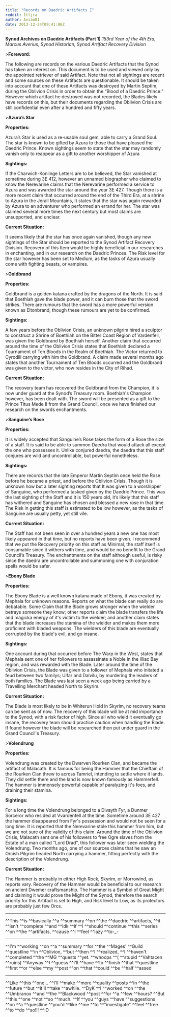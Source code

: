 ```yaml
---
title: "Records on Daedric Artifacts I"
reddit: 1tljra
author: Avian81
date: 2013-12-24T09:41:06Z
---
```


**Synod Archives on Daedric Artifacts (Part 1)** *153rd Year of the 4th Era, Marcus Averius, Synod Historian, Synod Artifact Recovery Division*

&gt;**Foreword:**

The following are records on the various Daedric Artifacts that the Synod has taken an interest on. This document is to be used and viewed only by the appointed retriever of said Artifact. Note that not all sightings are recent and some sources on these Artifacts are questionable. It should be taken into account that one of these Artifacts was destroyed by Martin Septim, during the Oblivion Crisis in order to obtain the “Blood of a Daedric Prince.” However which artifact he destroyed was not recorded, the Blades likely have records on this, but their documents regarding the Oblivion Crisis are still confidential even after a hundred and fifty years.

&gt;**Azura’s Star**

**Properties:**

Azura’s Star is used as a re-usable soul gem, able to carry a Grand Soul. The star is known to be gifted by Azura to those that have pleased the Daedric Prince. Known sightings seem to state that the star may randomly vanish only to reappear as a gift to another worshipper of Azura

**Sightings:**

If the Charwich-Koniinge Letters are to be believed, the Star vanished at sometime during 3E 412, however an unnamed biographer who claimed to know the Nerevarine claims that the Nerevarine performed a service to Azura and was awarded the star around the year 3E 427. Though there is a more recent claim that occurred around the end of the Third Era, at a shrine to Azura in the Jerall Mountains, It states that the star was again rewarded by Azura to an adventurer who performed an errand for her. The star was claimed several more times the next century but most claims are unsupported, and unclear.

**Current Situation:**

It seems likely that the star has once again vanished,  though any new sightings of the Star should be reported to the Synod Artifact Recovery Division. Recovery of this Item would be highly beneficial in our researches in enchanting, and in our research on the Daedric Princes. The Risk level for the star however has been set to Medium, as the tasks of Azura usually come with fighting beasts, or vampires.

&gt;**Goldbrand**

**Properties:**

Goldbrand is a golden katana crafted by the dragons of the North. It is said that Boethiah gave the blade power, and it can burn those that the sword strikes. There are rumours that the sword has a more powerful version known as Eltonbrand, though these rumours are yet to be confirmed.

**Sightings:**

A few years before the Oblivion Crisis, an unknown pilgrim hired a sculptor to construct a Shrine of Boethiah on the Bitter Coast Region of Vardenfell, was given the Goldbrand by Boethiah herself. Another claim that occurred around the time of the Oblivion Crisis states that Boethiah declared a Tournament of Ten Bloods in the Realm of Boethiah. The Victor returned to Cyrodiil carrying with him the Goldbrand. A claim made several months ago states that another Tournament of Ten Bloods occurred and the Goldbrand was given to the victor, who now resides in the City of Rihad.

**Current Situation:**

The recovery team has recovered the Goldbrand from the Champion, it is now under guard at the Synod’s Treasury room. Boethiah's Champion however, has been dealt with. The sword will be presented as a gift to the Prince Titus Mede II from the Grand Council, once we have finished our research on the swords enchantments.

&gt;**Sanguine’s Rose**

**Properties:**

It is widely accepted that Sanguine’s Rose takes the form of a Rose the size of a staff.  It is said to be able to summon Daedra that would attack all except the one who possesses it. Unlike conjured daedra, the daedra that this staff conjures are wild and uncontrollable, but powerful nonetheless.

**Sightings:**

There are records that the late Emperor Martin Septim once held the Rose before he became a priest, and before the Oblivion Crisis. Though it is unknown how but a later sighting reports that It was given to a worshipper of Sanguine, who performed a tasked given by the Daedric Prince. This was the last sighting of the Staff and it is 150 years old, it’s likely that this staff has withered and Sanguine has chosen and blessed a new rose in that time. The Risk in getting this staff is estimated to be low however, as the tasks of Sanguine are usually petty, yet still vile.

**Current Situation:**

The Staff has not been seen in over a hundred years a new one has most likely appeared in that time, but no reports have been given. I recommend that we put the Recovery priority on this staff as Minimal, the staff itself is consumable since it withers with time, and would be no benefit to the Grand Council’s Treasury. The enchantments on the staff although useful, is risky since the daedra are uncontrollable and summoning one with conjuration spells would be safer.

&gt;**Ebony Blade**

**Properties:**

The Ebony Blade is a well known katana made of Ebony, it was created by Mephala for unknown reasons. Reports on what the blade can really do are debatable. Some Claim that the Blade grows stronger when the wielder betrays someone they know; other reports claim the blade transfers the life and magicka energy of it's victim to the wielder; and another claim states that the blade increases the stamina of the wielder and makes them more proficient with bladed weapons. The wielders of this blade are eventually corrupted by the blade's evil, and go insane.

**Sightings:**

One account during that occurred before The Warp in the West, states that Mephala sent one of her followers to assassinate a Noble in the Illiac Bay region, and was rewarded with the Blade. Later around the time of the Oblivion Crisis, the Blade was given to a follower of Mephala who initated a feud between two familys; Ulfar and Dalvilu, by murdering the leaders of both families. The Blade was last seen a week ago being carried by a Travelling Merchant headed North to Skyrim.

**Current Situation:**

The Blade is most likely to be in Whiterun Hold in Skyrim, no recovery teams can be sent as of now. The recovery of this blade will be at mid importance to the Synod, with a risk factor of high. Since all who wield it eventually go insane, the recovery team should practice caution when handling the Blade. If found however the blade will be researched then put under guard in the Grand Council's Treasury.

&gt;**Volendrung**

**Properties:**

Volendrung was created by the Dwarven Rourken Clan, and became the artifact of Malacath. It is famous for being the Hammer that the Chieftain of the Rourken Clan threw to across Tamriel, intending to settle where it lands. They did settle there and the land is now known famously as Hammerfell. The hammer is immensely powerful capable of paralyzing it's foes, and draining their stamina. 

**Sightings:**

For a long time the Volendrung belonged to a Divayth Fyr, a Dunmer Sorceror who resided at Vvardenfell at the time. Sometime around 3E 427 the hammer disappeared from Fyr's possession and would not be seen for a long time. It is reported that the Nerevarine stole this hammer from him, but we are not sure of the validity of this claim. Around the time of the Oblivion Crisis, Malacath sent one of his followers to free Ogre slaves from the Estate of a man called "Lord Drad", this follower was later seen wielding the Volendrung. Two months ago, one of our sources claims that he saw an Orcish Pilgrim headed North carrying a hammer, fitting perfectly with the description of the Volendrung.

**Current Situation:**

The Hammer is probably in either High Rock, Skyrim, or Morrowind, as reports vary. Recovery of the Hammer would be beneficial to our research on ancient Dwemer craftsmanship. The Hammer is a Symbol of Great Might and claiming it would prove the Might of the Synod, therefore the search priority for this Artifact is set to High, and Risk level to Low, as its protectors are probably just few Orcs.

*****
^^This ^^is ^^basically ^^a ^^summary ^^on ^^the ^^daedric ^^artifacts, ^^it ^^isn't ^^complete ^^and ^^Idk ^^if ^^I ^^should ^^continue ^^this ^^series ^^on ^^the ^^artifacts, ^^cause ^^I ^^feel ^^lazy ^^to-_-

*****
^^I'm ^^working ^^on ^^a ^^summary ^^for ^^the ^^Mages' ^^Guild ^^questline ^^in ^^Oblivion, ^^but ^^then ^^I ^^realized, ^^I ^^haven't ^^completed ^^the ^^MG ^^quests ^^yet. ^^whoops ^^( ^^stupid ^^Vahtacen ^^ruins) ^^Anyway ^^I ^^guess ^^I'll ^^have ^^to ^^finish ^^that ^^questline ^^first ^^or ^^else ^^my ^^post ^^on ^^that ^^could ^^be ^^half ^^assed 
*****
^^Like ^^this ^^one... ^^I'll ^^make ^^more ^^quality ^^posts ^^in ^^the ^^future ^^but ^^it'll ^^take ^^awhile. ^^DyK ^^I ^^worked ^^on ^^the ^^Umbranox ^^and ^^the ^^Blackwood ^^post ^^for ^^a ^^few ^^hours? ^^But ^^this ^^one ^^not ^^so ^^much. ^^If ^^you ^^guys ^^have ^^suggestions ^^on ^^a ^^questline ^^you'd ^^like ^^me ^^to ^^"investigate" ^^feel ^^free ^^to ^^do ^^so!!! ^^:D
